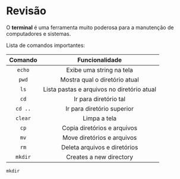 # Revisão 

O **terminal** é uma ferramenta muito poderosa para a manutenção de computadores e sistemas.


Lista de comandos importantes:

Comando| Funcionalidade
:-----:|:-----:
`echo`| Exibe uma string na tela
`pwd`| Mostra qual o diretório atual
`ls`| Lista pastas e arquivos no diretório atual
`cd`| Ir para diretório tal
`cd ..`| Ir para diretório superior
`clear`| Limpa a tela
`cp`| Copia diretórios e arquivos
`mv`| Move diretórios e arquivos
`rm`| Deleta arquivos e diretórios
`mkdir`|Creates a new directory

```shell
mkdir

````
